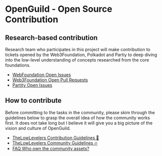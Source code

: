 # OpenGuild - Open Source Contribution

## Research-based contribution

Research team who participates in this project will make contribution to tickets opened by the Web3Foundation, Polkadot and Partiy to deep diving into the low-level understanding of concepts researched from the core foundations.

- [WebFoundation Open Issues](https://github.com/w3f/polkadot-wiki/issues?q=is%3Aissue+is%3Aopen+sort%3Aupdated-desc)
- [Web3Foundation Open Pull Requests](https://github.com/w3f/polkadot-wiki/pulls)
- [Partity Open Issues](https://github.com/paritytech/polkadot-sdk/issues?q=is%3Aissue+is%3Aopen+sort%3Aupdated-desc)

## How to contribute

Before committing to the tasks in the community, please skim through the guidelines below to grasp the overall idea of how the community works first. It does not take long but I believe it will give you a big picture of the vision and culture of OpenGuild.

- [TheLowLevelers Contribution Guidelines 🤝](https://github.com/orgs/openguild-labs/discussions/8)
- [TheLowLevelers Community Guidelines 🔥](https://github.com/orgs/openguild-labs/discussions/3)
- [FAQ Who own the community assets?](https://github.com/orgs/openguild-labs/discussions/9)

